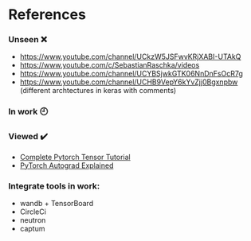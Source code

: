 # References #

### Unseen :x:
- https://www.youtube.com/channel/UCkzW5JSFwvKRjXABI-UTAkQ
- https://www.youtube.com/c/SebastianRaschka/videos
- https://www.youtube.com/channel/UCYBSjwkGTK06NnDnFsOcR7g
- https://www.youtube.com/channel/UCHB9VepY6kYvZjj0Bgxnpbw (different archtectures in keras with comments)
### In work :clock9:
### Viewed :heavy_check_mark:
- [Complete Pytorch Tensor Tutorial](https://www.youtube.com/watch?v=x9JiIFvlUwk)
- [PyTorch Autograd Explained](https://www.youtube.com/c/elliotwaite/videos)

### Integrate tools in work:
- wandb + TensorBoard
- CircleCi
- neutron
- captum
